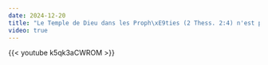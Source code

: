 ```yaml
---
date: 2024-12-20
title: "Le Temple de Dieu dans les Proph\xE9ties (2 Thess. 2:4) n'est pas juif"
video: true
---
```



{{< youtube k5qk3aCWROM >}}
